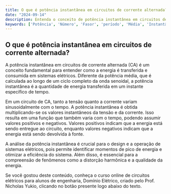 ```yaml
---
title: O que é potência instantânea em circuitos de corrente alternada?
date: "2024-09-14"
description: Entenda o conceito de potência instantânea em circuitos de corrente alternada e sua importância na análise de sistemas elétricos.
keywords: ['Potência', 'Número', 'Fasor', 'período', 'Média', 'Instantânea', 'Associação']
---
```


## O que é potência instantânea em circuitos de corrente alternada?

A potência instantânea em circuitos de corrente alternada (CA) é um conceito fundamental para entender como a energia é transferida e consumida em sistemas elétricos. Diferente da potência média, que é calculada ao longo de um ciclo completo da onda senoidal, a potência instantânea é a quantidade de energia transferida em um instante específico de tempo.

Em um circuito de CA, tanto a tensão quanto a corrente variam sinusoidalmente com o tempo. A potência instantânea é obtida multiplicando-se os valores instantâneos da tensão e da corrente. Isso resulta em uma função que também varia com o tempo, podendo assumir valores positivos e negativos. Valores positivos indicam que a energia está sendo entregue ao circuito, enquanto valores negativos indicam que a energia está sendo devolvida à fonte.

A análise da potência instantânea é crucial para o design e a operação de sistemas elétricos, pois permite identificar momentos de pico de energia e otimizar a eficiência do sistema. Além disso, é essencial para a compreensão de fenômenos como a distorção harmônica e a qualidade da energia.

Se você gostou deste conteúdo, conheça o curso online de circuitos elétricos para alunos de engenharia, Domínio Elétrico, criado pelo Prof. Nicholas Yukio, clicando no botão presente logo abaixo do texto.